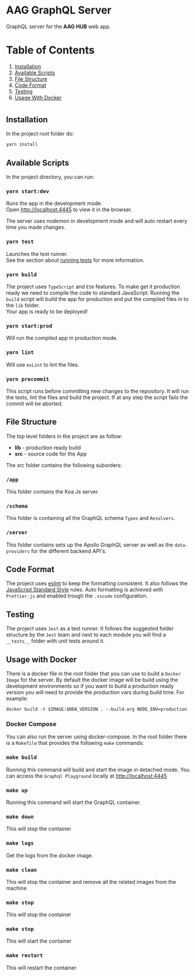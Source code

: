 # AAG GraphQL Server

GraphQL server for the **AAG HUB** web app.

# Table of Contents

1. [Installation](#installation)
2. [Available Scripts](#available-scripts)
3. [File Structure](#file-structure)
4. [Code Format](#code-format)
5. [Testing](#testing)
6. [Usage With Docker](#usage-with-docker)

#

## Installation

In the project root folder do:

```bash
yarn install
```

## Available Scripts

In the project directory, you can run:

### `yarn start:dev`

Runs the app in the development mode.<br />
Open [http://localhost:4445](http://localhost:4445) to view it in the browser.

The server uses nodemon in development mode and will auto restart every time you made changes.<br />

### `yarn test`

Launches the test runner.<br />
See the section about [running tests](https://facebook.github.io/create-react-app/docs/running-tests) for more information.

### `yarn build`

The project uses `TypeScript` and `ES6` features. To make get it production ready we need to compile the code to standard JavaScript. Running the `build` script will build the app for production and put the compiled files in to the `lib` folder.<br />
Your app is ready to be deployed!

### `yarn start:prod`

Will run the compiled app in production mode.

### `yarn lint`

Will use `esLint` to lint the files.

### `yarn precommit`

This script runs before committing new changes to the repository. It will run the tests, lint the files and build the project. If at any step the script fails the commit will be aborted.

## File Structure

The top level folders in the project are as follow:

- **lib** - production ready build
- **src** - source code for the App

The _src_ folder contains the following suborders:

### `/app`

This folder contains the Koa Js server.

### `/schema`

This folder is containing all the GraphQL schema `Types` and `Resolvers`.

### `/server`

This folder contains sets up the Apollo GraphQL server as well as the `data-providers` for the different backend API's.

## Code Format

The project uses [eslint](https://eslint.org/) to keep the formatting consistent. It also follows the [JavaScript Standard Style](https://standardjs.com/) rules. Auto formatting is achieved with `Prettier.js` and enabled trough the `.vscode` configuration.

## Testing

The project uses `Jest` as a test runner. It follows the suggested folder structure by the `Jest` team and next to each module you will find a `__tests__` folder with unit tests around it.

## Usage with Docker

There is a docker file in the root folder that you can use to build a `Docker Image` for the server. By default the docker image will be build using the development environments so if you want to build a production ready version you will need to provide the production vars during build time. For example:

```
docker build -t $IMAGE:$NEW_VERSION . --build-arg NODE_ENV=production

```

### Docker Compose

You can also run the server using docker-compose. In the root folder there is a `Makefile` that provides the following `make` commands:

### `make build`

Running this command will build and start the image in detached mode. You can access the `Graphql Playground` locally at [http://localhost:4445](http://localhost:4445)

### `make up`

Running this command will start the GraphQL container.

### `make down`

This will stop the container

### `make logs`

Get the logs from the docker image.

### `make clean`

This will stop the container and remove all the related images from the machine

### `make stop`

This will stop the container

### `make stop`

This will start the container

### `make restart`

This will restart the container
